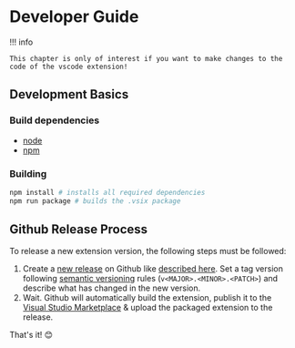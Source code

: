 # Developer Guide

!!! info

    This chapter is only of interest if you want to make changes to the code of the vscode extension!

## Development Basics

### Build dependencies

- [node](https://nodejs.org/)
- [npm](https://www.npmjs.com/)

### Building

```bash
npm install # installs all required dependencies
npm run package # builds the .vsix package
```

## Github Release Process

To release a new extension version, the following steps must be followed:

1. Create a [new release](https://github.com/cross-language-cpp/vscode-djinni/releases/new) on Github like [described here](https://docs.github.com/en/github/administering-a-repository/managing-releases-in-a-repository). 
   Set a tag version following [semantic versioning](https://semver.org/) rules (`v<MAJOR>.<MINOR>.<PATCH>`) and describe what has changed in the new version.
2. Wait. Github will automatically build the extension, publish it to the [Visual Studio Marketplace](https://marketplace.visualstudio.com/publishers/cross-language-cpp) & upload the packaged extension to the release.

That's it! :blush:
